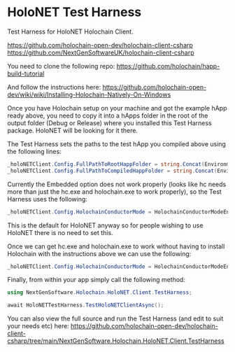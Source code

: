 ﻿# HoloNET Test Harness

Test Harness for HoloNET Holochain Client.

https://github.com/holochain-open-dev/holochain-client-csharp
https://github.com/NextGenSoftwareUK/holochain-client-csharp

You need to clone the following repo:
https://github.com/holochain/happ-build-tutorial

And follow the instructions here:
https://github.com/holochain-open-dev/wiki/wiki/Installing-Holochain-Natively-On-Windows

Once you have Holochain setup on your machine and got the example hApp ready above, you need to copy it into a hApps folder in the root of the output folder (Debug or Release) where you installed this Test Harness package. HoloNET will be looking for it there.

The Test Harness sets the paths to the test hApp you compiled above using the following lines:

````c#
_holoNETClient.Config.FullPathToRootHappFolder = string.Concat(Environment.CurrentDirectory, @"\hApps\happ-build-tutorial-develop");
_holoNETClient.Config.FullPathToCompiledHappFolder = string.Concat(Environment.CurrentDirectory, @"\hApps\happ-build-tutorial-develop\workdir\happ");
````
Currently the Embedded option does not work properly (looks like hc needs more than just the hc.exe and holochain.exe to work properly), so the Test Harness uses the following:

````c#
_holoNETClient.Config.HolochainConductorMode = HolochainConductorModeEnum.UseSystemGlobal;
````

This is the default for HoloNET anyway so for people wishing to use HoloNET there is no need to set this.

Once we can get hc.exe and holochain.exe to work without having to install Holochain with the instructions above we can use the following:

````c#
_holoNETClient.Config.HolochainConductorMode = HolochainConductorModeEnum.UseEmbedded;
````

Finally, from within your app simply call the following method:

````c#
using NextGenSoftware.Holochain.HoloNET.Client.TestHarness;

await HoloNETTestHarness.TestHoloNETClientAsync();
````

You can also view the full source and run the Test Harness (and edit to suit your needs etc) here:
https://github.com/holochain-open-dev/holochain-client-csharp/tree/main/NextGenSoftware.Holochain.HoloNET.Client.TestHarness